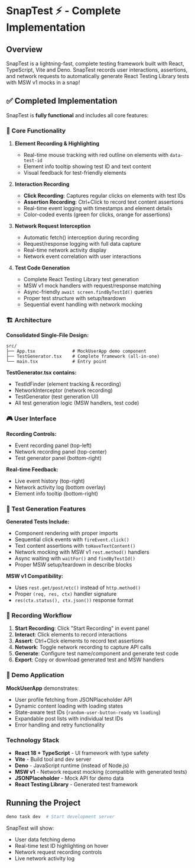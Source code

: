 # SnapTest ⚡ - Complete Implementation

## Overview

SnapTest is a lightning-fast, complete testing framework built with React,
TypeScript, Vite and Deno. SnapTest records user interactions, assertions, and
network requests to automatically generate React Testing Library tests with MSW
v1 mocks in a snap!

## ✅ Completed Implementation

SnapTest is **fully functional** and includes all core features:

### 🎯 Core Functionality

1. **Element Recording & Highlighting**
   - Real-time mouse tracking with red outline on elements with `data-test-id`
   - Element info tooltip showing test ID and text content
   - Visual feedback for test-friendly elements

2. **Interaction Recording**
   - **Click Recording**: Captures regular clicks on elements with test IDs
   - **Assertion Recording**: Ctrl+Click to record text content assertions
   - Real-time event logging with timestamps and element details
   - Color-coded events (green for clicks, orange for assertions)

3. **Network Request Interception**
   - Automatic fetch() interception during recording
   - Request/response logging with full data capture
   - Real-time network activity display
   - Network event correlation with user interactions

4. **Test Code Generation**
   - Complete React Testing Library test generation
   - MSW v1 mock handlers with request/response matching
   - Async-friendly `await screen.findByTestId()` queries
   - Proper test structure with setup/teardown
   - Sequential event handling with network mocking

### 🏗️ Architecture

**Consolidated Single-File Design:**

```
src/
├── App.tsx              # MockUserApp demo component
├── TestGenerator.tsx    # Complete framework (all-in-one)
└── main.tsx             # Entry point
```

**TestGenerator.tsx contains:**

- TestIdFinder (element tracking & recording)
- NetworkInterceptor (network recording)
- TestGenerator (test generation UI)
- All test generation logic (MSW handlers, test code)

### 🎮 User Interface

**Recording Controls:**

- Event recording panel (top-left)
- Network recording panel (top-center)
- Test generator panel (bottom-right)

**Real-time Feedback:**

- Live event history (top-right)
- Network activity log (bottom overlay)
- Element info tooltip (bottom-right)

### 🧪 Test Generation Features

**Generated Tests Include:**

- Component rendering with proper imports
- Sequential click events with `fireEvent.click()`
- Text content assertions with `toHaveTextContent()`
- Network mocking with MSW v1 `rest.method()` handlers
- Async waiting with `waitFor()` and `findByTestId()`
- Proper MSW setup/teardown in describe blocks

**MSW v1 Compatibility:**

- Uses `rest.get/post/etc()` instead of `http.method()`
- Proper `(req, res, ctx)` handler signature
- `res(ctx.status(), ctx.json())` response format

### 🎯 Recording Workflow

1. **Start Recording**: Click "Start Recording" in event panel
2. **Interact**: Click elements to record interactions
3. **Assert**: Ctrl+Click elements to record text assertions
4. **Network**: Toggle network recording to capture API calls
5. **Generate**: Configure test name/component and generate test code
6. **Export**: Copy or download generated test and MSW handlers

### 🚀 Demo Application

**MockUserApp** demonstrates:

- User profile fetching from JSONPlaceholder API
- Dynamic content loading with loading states
- State-aware test IDs (`random-user-button-ready` vs `loading`)
- Expandable post lists with individual test IDs
- Error handling and retry functionality

### Technology Stack

- **React 18 + TypeScript** - UI framework with type safety
- **Vite** - Build tool and dev server
- **Deno** - JavaScript runtime (instead of Node.js)
- **MSW v1** - Network request mocking (compatible with generated tests)
- **JSONPlaceholder** - Mock API for demo data
- **React Testing Library** - Generated test framework

## Running the Project

```bash
deno task dev  # Start development server
```

SnapTest will show:

- User data fetching demo
- Real-time test ID highlighting on hover
- Network request recording controls
- Live network activity log
